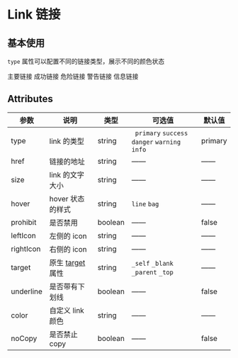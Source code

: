 # Link 链接

## 基本使用

`type` 属性可以配置不同的链接类型，展示不同的颜色状态

<f-link type="primary">主要链接</f-link>
<f-link type="success">成功链接</f-link>
<f-link type="danger">危险链接</f-link>
<f-link type="warning">警告链接</f-link>
<f-link type="info">信息链接</f-link>

## Attributes

| 参数      | 说明                                                                                     | 类型    | 可选值                                                | 默认值  |
| --------- | ---------------------------------------------------------------------------------------- | ------- | ----------------------------------------------------- | ------- |
| type      | link 的类型                                                                              | string  | ` primary` `success`<br /> `danger` `warning` `info ` | primary |
| href      | 链接的地址                                                                               | string  | ——                                                    | ——      |
| size      | link 的文字大小                                                                          | string  | ——                                                    | ——      |
| hover     | hover 状态的样式                                                                         | string  | `line` `bag`                                          | ——      |
| prohibit  | 是否禁用                                                                                 | boolean | ——                                                    | false   |
| leftIcon  | 左侧的 icon                                                                              | string  | ——                                                    | ——      |
| rightIcon | 右侧的 icon                                                                              | string  | ——                                                    | ——      |
| target    | 原生 [target](https://developer.mozilla.org/zh-CN/docs/Web/HTML/Element/a#attr-href)属性 | string  | `_self` `_blank` `_parent` `_top `                    | ——      |
| underline | 是否带有下划线                                                                           | boolean | ——                                                    | false   |
| color     | 自定义 link 颜色                                                                         | string  | ——                                                    | ——      |
| noCopy    | 是否禁止 copy                                                                            | boolean | ——                                                    | false   |

<style scoped>
.f-link {
  margin: 5px;
}
</style>
